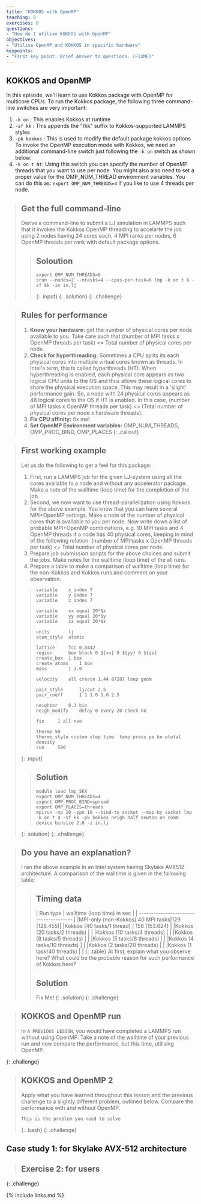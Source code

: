 ```yaml
---
title: "KOKKOS with OpenMP"
teaching: 0
exercises: 0
questions:
- "How do I utilise KOKKOS with OpenMP"
objectives:
- "Utilise OpenMP and KOKKOS in specific hardware"
keypoints:
- "First key point. Brief Answer to questions. (FIXME)"
---
```


## KOKKOS and OpenMP
In this episode, we'll learn to use Kokkos package with OpenMP for multicore CPUs. To run the Kokkos package, the following three command-line switches are very important:
  1. ```-k on``` : This enables Kokkos at runtime
  2. ```-sf kk``` : This appends the "/kk" suffix to Kokkos-supported LAMMPS styles
  3. ```-pk kokkos``` : This is used to modify the default package kokkos options
 To invoke the OpenMP execution mode with Kokkos, we need an additional command-line switch just following the ```-k on``` switch as shown below:
  4. ```-k on t Nt```: Using this switch you can specify the number of OpenMP threads that you want to use per node. You might also also need to set a proper value for the OMP_NUM_THREAD environment variables. You can do this as: ```export OMP_NUM_THREADS=4``` if you like to use 4 threads per node. 
  
> ## Get the full command-line
>
> Derive a command-line to submit a LJ simulation in LAMMPS such that it invokes the Kokkos OpenMP threading to accelarte the job using 2 nodes having 24 cores each, 4 MPI ranks per nodes, 6 OpenMP threads per rank with default package options.
> > ## Soloution
> > ~~~
> > export OMP_NUM_THREADS=6
> > srun --nodes=2 --ntasks=4 --cpus-per-task=6 lmp -k on t 6 -sf kk -in in.lj 
> > ~~~
> > {: .input}
> {: .solution}
{: .challenge}

> ## Rules for performance
> 
> 1. **Know your hardware:** get the number of physical cores per node available to you. Take care such that (number of MPI tasks x OpenMP threads per task) <= Total number of physical cores per node.
> 2. **Check for hyperthreading:** Sometimes a CPU splits its each physical cores into multiple virtual cores known as threads. In Intel's term, this is called hyperthreads (HT). When hyperthreading is enabled, each physical core appears as two logical CPU units to the OS and thus allows these logical cores to share the physical execution space. This may result in a 'slight' performance gain. So, a node with 24 physical cores appears as 48 logical cores to the OS if HT is enabled. In this case, (number of MPI tasks x OpenMP threads per task) <= (Total number of physical cores per node x hardware threads).
> 3. **Fix CPU affinity:** fix me!
> 4. **Set OpenMP Environment variables:** OMP_NUM_THREADS, OMP_PROC_BIND, OMP_PLACES
{: .callout}

> ## First working example
>
> Let us do the following to get a feel for this package:
> 1. First, run a LAMMPS job for the given LJ-system using all the cores available to a node and without any accelerator package. Make a note of the walltime (loop time) for the completion of the job.
> 2. Second, we now want to use thread-parallelization using Kokkos for the above example. You know that you can have several MPI+OpenMP settings. Make a note of the number of physical cores that is available to you per node. Now write down a list of probable MPI+OpenMP combinations, e.g. 10 MPI tasks and 4 OpenMP threads if a node has 40 physical cores, keeping in mind of the following relation: (number of MPI tasks x OpenMP threads per task) <= Total number of physical cores per node.
> 3. Prepare job submission scripts for the above choices and submit the jobs. Make notes for the walltime (loop time) of the all runs.
> 4. Prepare a table to make a comparison of walltime (loop time) for the non-Kokkos and Kokkos runs and comment on your observation.
> > ~~~
> > variable	x index 7 
> > variable	y index 7
> > variable	z index 7
> >
> > variable	xx equal 20*$x
> > variable	yy equal 20*$y
> > variable	zz equal 20*$z
> >
> > units		lj
> > atom_style	atomic
> >
> > lattice		fcc 0.8442
> > region		box block 0 ${xx} 0 ${yy} 0 ${zz}
> > create_box	1 box
> > create_atoms	1 box
> > mass		1 1.0
> >
> > velocity	all create 1.44 87287 loop geom
> >
> > pair_style      lj/cut 2.5
> > pair_coeff      1 1 1.0 1.0 2.5
> >
> > neighbor	0.3 bin
> > neigh_modify	delay 0 every 20 check no
> >
> > fix		1 all nve
> >
> > thermo 50
> > thermo_style custom step time  temp press pe ke etotal density
> > run		500
> > ~~~
> {: .input}
> > ## Solution
> > ~~~
> > module load lmp_SKX
> > export OMP_NUM_THREADS=4
> > export OMP_PROC_BIND=spread
> > export OMP_PLACES=threads
> > mpirun -np 10 -ppn 10 --bind-to socket --map-by socket lmp -k on t 4 -sf kk -pk kokkos neigh half newton on comm device binsize 2.8 -i in.lj
> > ~~~
> {: .solution}
{: .challenge}

> ## Do you have an explanation?
>
> I ran the above example in an Intel system having Skylake AVX512 architecture. A comparison of the walltime is given in the following table:
> > ## Timing data
> > | Run type | walltime (loop time) in sec |
> > | -------------------------------------- |
> > |MPI-only (non-Kokkos) 40 MPI tasks|129 (128.455)|
> > |Kokkos (40 tasks/1 thread) | 158 (153.624)  |
> > |Kokkos (20 tasks/2 threads) |   |
> > |Kokkos (10 tasks/4 threads) |   |
> > |Kokkos (8 tasks/5 threads) |   |
> > |Kokkos (5 tasks/8 threads) |   |
> > |Kokkos (4 tasks/10 threads) |   |
> > |Kokkos (2 tasks/20 threads) |   |
> > |Kokkos (1 task/40 threads) |   |
> {: .table}
> At first, explain what you observe here? What could be the probable reason for such performance of Kokkos here?
> > ## Solution
> > Fix Me!
> {: .solution}
{: .challenge}

> ## KOKKOS and OpenMP run
>
> In `A PREVIOUS LESSON`, you would have completed a LAMMPS run without using OpenMP. Take a note of the walltime of your previous run and now compare the performance, but this time, utilising OpenMP.
>
{: .challenge}

> ## KOKKOS and OpenMP 2
> 
> Apply what you have learned throughout this lesson and the previous challenge to a slightly different problem, outlined below. Compare the performance with and without OpenMP.
> 
> ```
> This is the problem you need to solve
> ```
> {: .bash}
{: .challenge}

## Case study 1: for Skylake AVX-512 architecture

> ##  Exercise 2: for users
> 
{: .challenge}


{% include links.md %}
